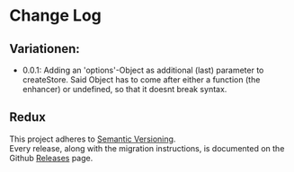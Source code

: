 # Change Log

## Variationen:

* 0.0.1: Adding an 'options'-Object as additional (last) parameter to createStore. Said Object has to come after either a function (the enhancer) or undefined, so that it doesnt break syntax.

## Redux

This project adheres to [Semantic Versioning](http://semver.org/).  
Every release, along with the migration instructions, is documented on the Github [Releases](https://github.com/reduxjs/redux/releases) page.
